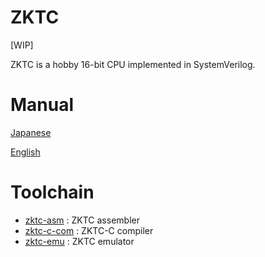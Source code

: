 # ZKTC

[WIP]

ZKTC is a hobby 16-bit CPU implemented in SystemVerilog.

# Manual

[Japanese](manual_jp.md)

[English]()

# Toolchain

- [zktc-asm](https://github.com/kkinos/zktc-asm) : ZKTC assembler
- [zktc-c-com](https://github.com/kkinos/zktc-c-com) : ZKTC-C compiler
- [zktc-emu](https://github.com/kkinos/zktc-emu) : ZKTC emulator
